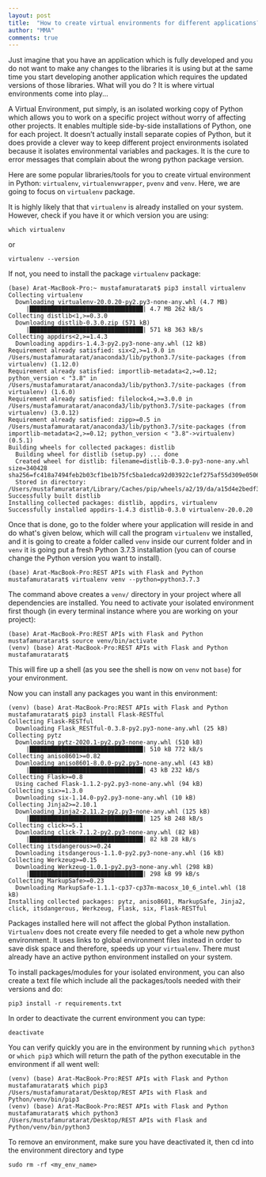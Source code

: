 ```yaml
---
layout: post
title:  "How to create virtual environments for different applications?"
author: "MMA"
comments: true
---
```


Just imagine that you have an application which is fully developed and you do not want to make any changes to the libraries it is using but at the same time you start developing another application which requires the updated versions of those libraries. What will you do ? It is where virtual environments come into play...

A Virtual Environment, put simply, is an isolated working copy of Python which allows you to work on a specific project without worry of affecting other projects. It enables multiple side-by-side installations of Python, one for each project. It doesn’t actually install separate copies of Python, but it does provide a clever way to keep different project environments isolated because it isolates environmental variables and packages. It is the cure to error messages that complain about the wrong python package version.

Here are some popular libraries/tools for you to create virtual environment in Python: `virtualenv`, `virtualenvwrapper`, `pvenv` and `venv`. Here, we are going to focus on `virtualenv` package.

It is highly likely that that `virtualenv` is already installed on your system. However, check if you have it or which version you are using:

```shell
which virtualenv
```
or 

```shell
virtualenv --version
```

If not, you need to install the package `virtualenv` package:

```shell
(base) Arat-MacBook-Pro:~ mustafamuratarat$ pip3 install virtualenv
Collecting virtualenv
  Downloading virtualenv-20.0.20-py2.py3-none-any.whl (4.7 MB)
     |████████████████████████████████| 4.7 MB 262 kB/s
Collecting distlib<1,>=0.3.0
  Downloading distlib-0.3.0.zip (571 kB)
     |████████████████████████████████| 571 kB 363 kB/s
Collecting appdirs<2,>=1.4.3
  Downloading appdirs-1.4.3-py2.py3-none-any.whl (12 kB)
Requirement already satisfied: six<2,>=1.9.0 in /Users/mustafamuratarat/anaconda3/lib/python3.7/site-packages (from virtualenv) (1.12.0)
Requirement already satisfied: importlib-metadata<2,>=0.12; python_version < "3.8" in /Users/mustafamuratarat/anaconda3/lib/python3.7/site-packages (from virtualenv) (1.6.0)
Requirement already satisfied: filelock<4,>=3.0.0 in /Users/mustafamuratarat/anaconda3/lib/python3.7/site-packages (from virtualenv) (3.0.12)
Requirement already satisfied: zipp>=0.5 in /Users/mustafamuratarat/anaconda3/lib/python3.7/site-packages (from importlib-metadata<2,>=0.12; python_version < "3.8"->virtualenv) (0.5.1)
Building wheels for collected packages: distlib
  Building wheel for distlib (setup.py) ... done
  Created wheel for distlib: filename=distlib-0.3.0-py3-none-any.whl size=340428 sha256=fc418a7494feb2b03cf1be1b75fc5ba1edca92d03922c1ef275af55d309e0506
  Stored in directory: /Users/mustafamuratarat/Library/Caches/pip/wheels/a2/19/da/a15d4e2bedf3062c739b190d5cb5b7b2ecfbccb6b0d93c861b
Successfully built distlib
Installing collected packages: distlib, appdirs, virtualenv
Successfully installed appdirs-1.4.3 distlib-0.3.0 virtualenv-20.0.20
```

Once that is done, go to the folder where your application will reside in and do what's given below, which will call the program `virtualenv` we installed, and it is going to create a folder called `venv` inside our current folder and in `venv` it is going put a fresh Python 3.7.3 installation (you can of course change the Python version you want to install). 

```shell
(base) Arat-MacBook-Pro:REST APIs with Flask and Python mustafamuratarat$ virtualenv venv --python=python3.7.3
```

The command above creates a `venv/` directory in your project where all dependencies are installed. You need to activate your isolated environment first though (in every terminal instance where you are working on your project):

```shell
(base) Arat-MacBook-Pro:REST APIs with Flask and Python mustafamuratarat$ source venv/bin/activate
(venv) (base) Arat-MacBook-Pro:REST APIs with Flask and Python mustafamuratarat$
```

This will fire up a shell (as you see the shell is now on `venv` not `base`) for your environment.

Now you can install any packages you want in this environment:

```shell
(venv) (base) Arat-MacBook-Pro:REST APIs with Flask and Python mustafamuratarat$ pip3 install Flask-RESTful
Collecting Flask-RESTful
  Downloading Flask_RESTful-0.3.8-py2.py3-none-any.whl (25 kB)
Collecting pytz
  Downloading pytz-2020.1-py2.py3-none-any.whl (510 kB)
     |████████████████████████████████| 510 kB 772 kB/s
Collecting aniso8601>=0.82
  Downloading aniso8601-8.0.0-py2.py3-none-any.whl (43 kB)
     |████████████████████████████████| 43 kB 232 kB/s
Collecting Flask>=0.8
  Using cached Flask-1.1.2-py2.py3-none-any.whl (94 kB)
Collecting six>=1.3.0
  Downloading six-1.14.0-py2.py3-none-any.whl (10 kB)
Collecting Jinja2>=2.10.1
  Downloading Jinja2-2.11.2-py2.py3-none-any.whl (125 kB)
     |████████████████████████████████| 125 kB 248 kB/s
Collecting click>=5.1
  Downloading click-7.1.2-py2.py3-none-any.whl (82 kB)
     |████████████████████████████████| 82 kB 28 kB/s
Collecting itsdangerous>=0.24
  Downloading itsdangerous-1.1.0-py2.py3-none-any.whl (16 kB)
Collecting Werkzeug>=0.15
  Downloading Werkzeug-1.0.1-py2.py3-none-any.whl (298 kB)
     |████████████████████████████████| 298 kB 99 kB/s
Collecting MarkupSafe>=0.23
  Downloading MarkupSafe-1.1.1-cp37-cp37m-macosx_10_6_intel.whl (18 kB)
Installing collected packages: pytz, aniso8601, MarkupSafe, Jinja2, click, itsdangerous, Werkzeug, Flask, six, Flask-RESTful
```

Packages installed here will not affect the global Python installation. `Virtualenv` does not create every file needed to get a whole new python environment. It uses links to global environment files instead in order to save disk space and therefore, speeds up your `virtualenv`. There must already have an active python environment installed on your system.

To install packages/modules for your isolated environment, you can also create a text file which include all the packages/tools needed with their versions and do:

```shell
pip3 install -r requirements.txt 
```

In order to deactivate the current environment you can type:

```shell
deactivate
```

You can verify quickly you are in the environment by running `which python3` or `which pip3` which will return the path of the python executable in the environment if all went well:

```shell
(venv) (base) Arat-MacBook-Pro:REST APIs with Flask and Python mustafamuratarat$ which pip3
/Users/mustafamuratarat/Desktop/REST APIs with Flask and Python/venv/bin/pip3
(venv) (base) Arat-MacBook-Pro:REST APIs with Flask and Python mustafamuratarat$ which python3
/Users/mustafamuratarat/Desktop/REST APIs with Flask and Python/venv/bin/python3
```

To remove an environment, make sure you have deactivated it, then cd into the environment directory and type

```shell
sudo rm -rf <my_env_name>
```
